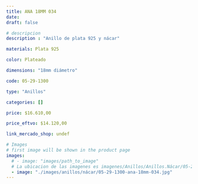 ```yaml
---
title: ANA 18MM 034
date: 
draft: false

# descripcion
description : "Anillo de plata 925 y nácar"

materials: Plata 925

color: Plateado

dimensions: "18mm diámetro"

code: 05-29-1300

type: "Anillos"

categories: []

price: $16.610,00

price_eftvo: $14.120,00

link_mercado_shop: undef

# Images
# first image will be shown in the product page
images:
  # - image: "images/path_to_image"
  # La ubicacion de las imagenes es imagenes/Anillos/Anillos.Nácar/05-29-1300-ana-18mm-034
  - image: "./images/anillos/nácar/05-29-1300-ana-18mm-034.jpg"
---
```

